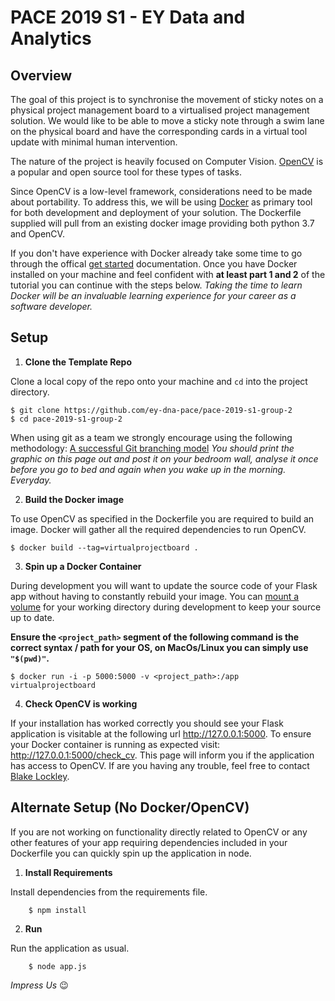 # PACE 2019 S1 - EY Data and Analytics

## Overview

The goal of this project is to synchronise the movement of sticky notes on a physical project management board to a virtualised project management solution. We would like to be able to move a sticky note through a swim lane on the physical board and have the corresponding cards in a virtual tool update with minimal human intervention.

The nature of the project is heavily focused on Computer Vision. [OpenCV](https://opencv.org/) is a popular and open source tool for these types of tasks.

Since OpenCV is a low-level framework, considerations need to be made about portability. To address this, we will be using [Docker](https://www.docker.com/) as primary tool for both development and deployment of your solution. The Dockerfile supplied will pull from an existing docker image providing both python 3.7 and OpenCV.

If you don't have experience with Docker already take some time to go through the offical [get started](https://docs.docker.com/get-started/) documentation. Once you have Docker installed on your machine and feel confident with **at least part 1 and 2** of the tutorial you can continue with the steps below. _Taking the time to learn Docker will be an invaluable learning experience for your career as a software developer._

## Setup

1. **Clone the Template Repo**

Clone a local copy of the repo onto your machine and `cd` into the project directory.

    $ git clone https://github.com/ey-dna-pace/pace-2019-s1-group-2
    $ cd pace-2019-s1-group-2
    
When using git as a team we strongly encourage using the following methodology: [A successful Git branching model](https://nvie.com/posts/a-successful-git-branching-model/) _You should print the graphic on this page out and post it on your bedroom wall, analyse it once before you go to bed and again when you wake up in the morning. Everyday._

2. **Build the Docker image**

To use OpenCV as specified in the Dockerfile you are required to build an image. Docker will gather all the required dependencies to run OpenCV.

    $ docker build --tag=virtualprojectboard .
    
3. **Spin up a Docker Container**

During development you will want to update the source code of your Flask app without having to constantly rebuild your image. You can [mount a volume](https://docs.docker.com/storage/volumes/) for your working directory during development to keep your source up to date.

**Ensure the `<project_path>` segment of the following command is the correct syntax / path for your OS, on MacOs/Linux you can simply use `"$(pwd)"`.**

    $ docker run -i -p 5000:5000 -v <project_path>:/app virtualprojectboard
    
4. **Check OpenCV is working**

If your installation has worked correctly you should see your Flask application is visitable at the following url http://127.0.0.1:5000. To ensure your Docker container is running as expected visit: http://127.0.0.1:5000/check_cv. This page will inform you if the application has access to OpenCV. If are you having any trouble, feel free to contact [Blake Lockley](mailto:blake.lockley@au.ey.com).


## Alternate Setup (No Docker/OpenCV)

If you are not working on functionality directly related to OpenCV or any other features of your app requiring dependencies included in your Dockerfile you can quickly spin up the application in node.

1. **Install Requirements**

Install dependencies from the requirements file.

        $ npm install
        
2. **Run**

Run the application as usual.

        $ node app.js

_Impress Us_ 😉
